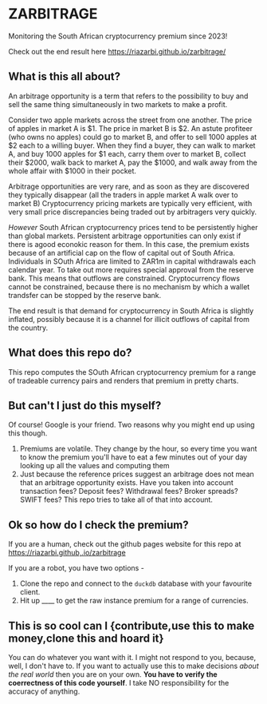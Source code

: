 # ZARBITRAGE

Monitoring the South African cryptocurrency premium since 2023!

Check out the end result here https://riazarbi.github.io/zarbitrage/

## What is this all about?

An arbitrage opportunity is a term that refers to the possibility to buy and sell the same thing simultaneously in two markets to make a profit. 

Consider two apple markets across the street from one another. The price of apples in market A is $1. The price in market B is $2. An astute profiteer (who owns no apples) could go to market B, and offer to sell 1000 apples at $2 each to a willing buyer. When they find a buyer, they can walk to market A, and buy 1000 apples for $1 each, carry them over to market B, collect their $2000, walk back to market A, pay the $1000, and walk away from the whole affair with $1000 in their pocket.

Arbitrage opportunities are very rare, and as soon as they are discovered they typically disappear (all the traders in apple market A walk over to market B) Cryptocurrency pricing markets are typically very efficient, with very small price discrepancies being traded out by arbitragers very quickly. 

_However_ South African cryptocurrency prices tend to be persistently higher than global markets. Persistent arbitrage opportunities can only exist if there is agood econokic reason for them. In this case, the premium exists because of an artificial cap on the flow of capital out of South Africa. Individuals in SOuth Africa are limited to ZAR1m in capital withdrawals each calendar year. To take out more requires special approval from the reserve bank. This means that outflows are constrained. Cryptocurrency flows cannot be constrained, because there is no mechanism by which a wallet trandsfer can be stopped by the reserve bank. 

The end result is that demand for cryptocurrency in South Africa is slightly inflated, possibly because it is a channel for illicit outflows of capital from the country. 

## What does this repo do?

This repo computes the SOuth African cryptocurrency premium for a range of tradeable currency pairs and renders that premium in pretty charts.

## But can't I just do this myself?

Of course! Google is your friend. Two reasons why you might end up using this though.

1. Premiums are volatile. They change by the hour, so every time you want to know the premium you'll have to eat a few minutes out of your day looking up all the values and computing them 
2. Just because the reference prices suggest an arbitrage does not mean that an arbitrage opportunity exists. Have you taken into account transaction fees? Deposit fees? Withdrawal fees? Broker spreads? SWIFT fees? This repo tries to take all of that into account. 

## Ok so how do I check the premium?

If you are a human, check out the github pages website for this repo at https://riazarbi.github,.io/zarbitrage

If you are a robot, you have two options - 

1. Clone the repo and connect to the `duckdb` database with your favourite client.
2. Hit up ____ to get the raw instance premium for a range of currencies.

## This is so cool can I {contribute,use this to make money,clone this and hoard it}

You can do whatever you want with it. I might not respond to you, because, well, I don't have to. If you want to actually use this to make decisions _about the real world_ then you are on your own. **You have to verify the coerrectness of this code yourself**. I take NO responsibility for the accuracy of anything.